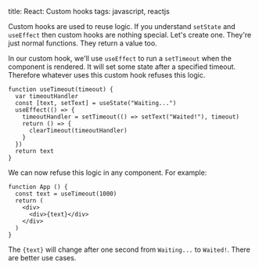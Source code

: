 title: React: Custom hooks
tags: javascript, reactjs

Custom hooks are used to reuse logic. If you understand `setState` and `useEffect` then custom hooks are nothing special. Let's create one. They're just normal functions. They return a value too.

In our custom hook, we'll use `useEffect` to run a `setTimeout` when the component is rendered. It will set some state after a specified timeout. Therefore whatever uses this custom hook refuses this logic.

```
function useTimeout(timeout) {
  var timeoutHandler
  const [text, setText] = useState("Waiting...")
  useEffect(() => {
    timeoutHandler = setTimeout(() => setText("Waited!"), timeout)
    return () => {
      clearTimeout(timeoutHandler)
    }
  })
  return text
}
```

We can now refuse this logic in any component. For example:

```
function App () {
  const text = useTimeout(1000)
  return (
    <div>
      <div>{text}</div>
    </div>
  )
}
```

The `{text}` will change after one second from `Waiting...` to `Waited!`. There are better use cases.
